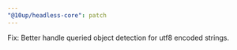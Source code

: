 ```yaml
---
"@10up/headless-core": patch
---
```


Fix: Better handle queried object detection for utf8 encoded strings.
